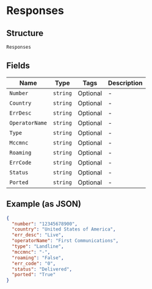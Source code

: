 
# Responses

## Structure

`Responses`

## Fields

| Name | Type | Tags | Description |
|  --- | --- | --- | --- |
| `Number` | `string` | Optional | - |
| `Country` | `string` | Optional | - |
| `ErrDesc` | `string` | Optional | - |
| `OperatorName` | `string` | Optional | - |
| `Type` | `string` | Optional | - |
| `Mccmnc` | `string` | Optional | - |
| `Roaming` | `string` | Optional | - |
| `ErrCode` | `string` | Optional | - |
| `Status` | `string` | Optional | - |
| `Ported` | `string` | Optional | - |

## Example (as JSON)

```json
{
  "number": "12345678900",
  "country": "United States of America",
  "err_desc": "Live",
  "operatorName": "First Communications",
  "type": "Landline",
  "mccmnc": "-",
  "roaming": "False",
  "err_code": "0",
  "status": "Delivered",
  "ported": "True"
}
```

